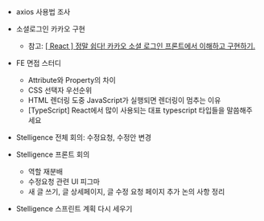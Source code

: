 - axios 사용법 조사
- 소셜로그인 카카오 구현

  - 참고: [[ React ] 정말 쉽다! 카카오 소셜 로그인 프론트에서 이해하고 구현하기.](https://velog.io/@pakxe/React-%EC%A0%95%EB%A7%90-%EC%89%BD%EB%8B%A4-%EC%B9%B4%EC%B9%B4%EC%98%A4-%EC%86%8C%EC%85%9C-%EB%A1%9C%EA%B7%B8%EC%9D%B8-%ED%94%84%EB%A1%A0%ED%8A%B8%EC%97%90%EC%84%9C-%EC%9D%B4%ED%95%B4%ED%95%98%EA%B3%A0-%EA%B5%AC%ED%98%84%ED%95%98%EA%B8%B0)

- FE 면접 스터디
  - Attribute와 Property의 차이
  - CSS 선택자 우선순위
  - HTML 렌더링 도중 JavaScript가 실행되면 렌더링이 멈추는 이유
  - [TypeScript] React에서 많이 사용되는 대표 typescript 타입들을 말씀해주세요
- Stelligence 전체 회의: 수정요청, 수정안 변경
- Stelligence 프론트 회의
  - 역할 재분배
  - 수정요청 관련 UI 피그마
  - 새 글 쓰기, 글 상세페이지, 글 수정 요청 페이지 추가 논의 사항 정리
- Stelligence 스프린트 계획 다시 세우기
